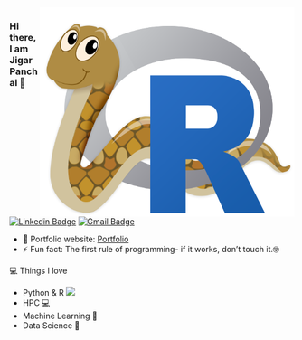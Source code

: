<img align="right" src="https://github.com/ggarpanchal/ggarpanchal/blob/master/RandPython.png" alt="Coder GIF" width="450" height="370">

### Hi there, I am Jigar Panchal 👋
[![Linkedin Badge](https://img.shields.io/badge/-ggarpanchal-blue?style=flat-square&logo=Linkedin&logoColor=white&link=https://www.linkedin.com/in/ggarpanchal/)](https://www.linkedin.com/in/ggarpanchal/)
[![Gmail Badge](https://img.shields.io/badge/-ggarpanchal@gmail.com-c14438?style=flat-square&logo=Gmail&logoColor=white&link=mailto:panchal.jigar90@gmail.com)](mailto:panchal.jigar90@gmail.com) 

- 🎯 Portfolio website: [Portfolio](https://ggarpanchal.github.io/)
- ⚡ Fun fact: The first rule of programming- if it works, don’t touch it.🤓

💻 Things I love
- Python & R <img src="https://media.giphy.com/media/WUlplcMpOCEmTGBtBW/giphy.gif" width="30"> 
- HPC 💻
- Machine Learning 🧐
- Data Science 😬
